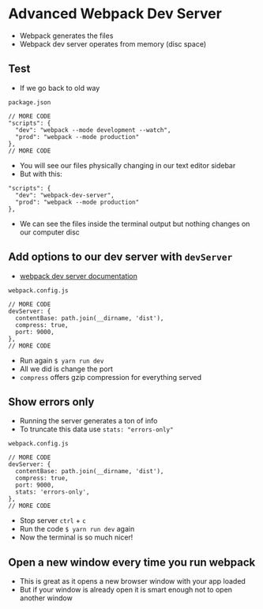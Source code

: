 # Advanced Webpack Dev Server
* Webpack generates the files
* Webpack dev server operates from memory (disc space)

## Test
* If we go back to old way

`package.json`

```
// MORE CODE
"scripts": {
  "dev": "webpack --mode development --watch",
  "prod": "webpack --mode production"
},
// MORE CODE
```

* You will see our files physically changing in our text editor sidebar
* But with this:

```
"scripts": {
  "dev": "webpack-dev-server",
  "prod": "webpack --mode production"
},
```

* We can see the files inside the terminal output but nothing changes on our computer disc

## Add options to our dev server with `devServer`
* [webpack dev server documentation](https://webpack.js.org/configuration/dev-server/)

`webpack.config.js`

```
// MORE CODE
devServer: {
  contentBase: path.join(__dirname, 'dist'),
  compress: true,
  port: 9000,
},
// MORE CODE
```

* Run again `$ yarn run dev`
* All we did is change the port
* `compress` offers gzip compression for everything served

## Show errors only
* Running the server generates a ton of info
* To truncate this data use `stats: "errors-only"`

`webpack.config.js`

```
// MORE CODE
devServer: {
  contentBase: path.join(__dirname, 'dist'),
  compress: true,
  port: 9000,
  stats: 'errors-only',
},
// MORE CODE
```

* Stop server `ctrl` + `c`
* Run the code `$ yarn run dev` again
* Now the terminal is so much nicer!

## Open a new window every time you run webpack
* This is great as it opens a new browser window with your app loaded
* But if your window is already open it is smart enough not to open another window
